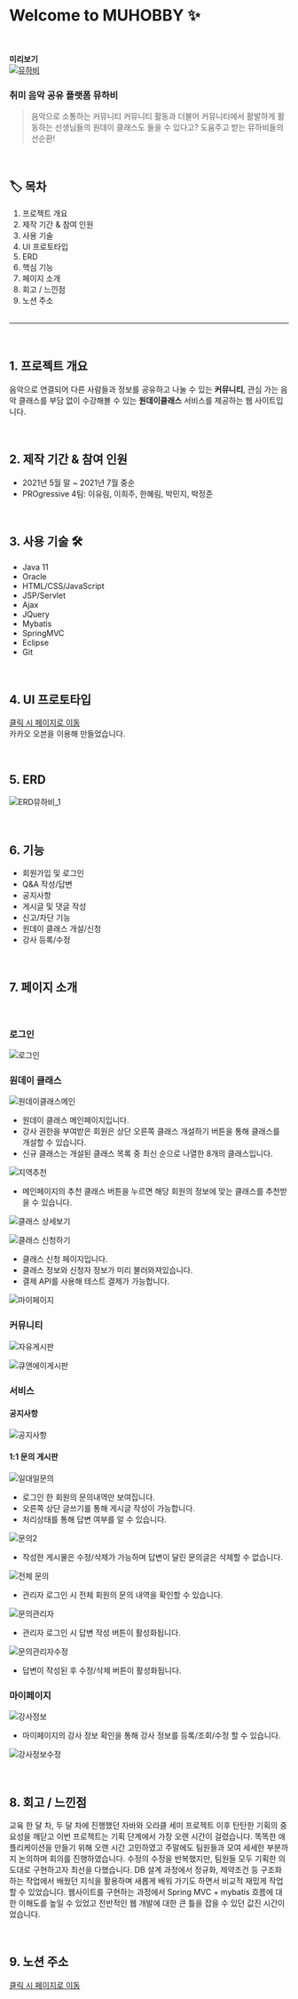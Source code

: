 # Welcome to MUHOBBY ✨

<br>

**미리보기**<br>
<a href="">![뮤하비](https://user-images.githubusercontent.com/84282163/143776659-60e2761c-2d00-4590-b001-4b73ec439085.JPG)</a>
<br>

### 취미 음악 공유 플랫폼 뮤하비

> 음악으로 소통하는 커뮤니티
> 커뮤니티 활동과 더불어 커뮤니티에서 활발하게 활동하는 선생님들의 원데이 클래스도 들을 수 있다고?
> 도움주고 받는 뮤하비들의 선순환!

<br>

## 🏷 목차

1. 프로젝트 개요
2. 제작 기간 & 참여 인원
3. 사용 기술
4. UI 프로토타입
5. ERD
6. 핵심 기능
7. 페이지 소개
8. 회고 / 느낀점
9. 노션 주소
   <br>
   <br>

---

<br>

## 1. 프로젝트 개요

음악으로 연결되어 다른 사람들과 정보를 공유하고 나눌 수 있는 **커뮤니티**, 관심 가는 음악 클래스를 부담 없이 수강해볼 수 있는 **원데이클래스** 서비스를 제공하는 웹 사이트입니다.

<br>

## 2. 제작 기간 & 참여 인원

- 2021년 5월 말 ~ 2021년 7월 중순
- PROgressive 4팀: 이유림, 이희주, 한혜림, 박민지, 박정준

<br>

## 3. 사용 기술 🛠

- Java 11
- Oracle
- HTML/CSS/JavaScript
- JSP/Servlet
- Ajax
- JQuery
- Mybatis
- SpringMVC
- Eclipse
- Git

<br>

## 4. UI 프로토타입

<a href="https://ovenapp.io/view/J3HQiq0wsmi39mRgsp5UlC7hajvDBt7p/NENCT">클릭 시 페이지로 이동</a>
<br>카카오 오븐을 이용해 만들었습니다.

<br>

## 5. ERD

![ERD뮤하비_1](https://user-images.githubusercontent.com/84282163/143777139-d5aecc5d-9ea8-42e4-8323-26b1591fbbf8.png)

<br>

## 6. 기능

- 회원가입 및 로그인
- Q&A 작성/답변
- 공지사항
- 게시글 및 댓글 작성
- 신고/차단 기능
- 원데이 클래스 개설/신청
- 강사 등록/수정

<br>

## 7. 페이지 소개

<br>

### 로그인

![로그인](https://user-images.githubusercontent.com/84282163/143777475-6b51724b-eef8-44dc-9a49-71f0ff5994a3.png)

### 원데이 클래스

![원데이클래스메인](https://user-images.githubusercontent.com/84282163/143777487-ee6f6c79-081f-41a6-afb1-501e1e189084.png)

- 원데이 클래스 메인페이지입니다.
- 강사 권한을 부여받은 회원은 상단 오른쪽 클래스 개설하기 버튼을 통해 클래스를 개설할 수 있습니다.
- 신규 클래스는 개설된 클래스 목록 중 최신 순으로 나열한 8개의 클래스입니다.

![지역추천](https://user-images.githubusercontent.com/84282163/143777499-a83fe3ee-52bf-4a0e-a9e9-abb112eb050e.png)

- 메인페이지의 추천 클래스 버튼을 누르면 해당 회원의 정보에 맞는 클래스를 추천받을 수 있습니다.

![클래스 상세보기](https://user-images.githubusercontent.com/84282163/143777508-a31e4f01-1223-4cef-90b4-22d60c5a4451.png)

![클래스 신청하기](https://user-images.githubusercontent.com/84282163/143777514-b3807d9a-bc45-4141-9699-a40975ef464a.png)

- 클래스 신청 페이지입니다.
- 클래스 정보와 신청자 정보가 미리 불러와져있습니다.
- 결제 API를 사용해 테스트 결제가 가능합니다.

![마이페이지](https://user-images.githubusercontent.com/84282163/143777476-c70c0635-30f8-4daf-bfa6-a6925e283539.png)

### 커뮤니티

![자유게시판](https://user-images.githubusercontent.com/84282163/143777496-82621925-7c9f-444d-84e4-539eef5ab494.png)

![큐앤에이게시판](https://user-images.githubusercontent.com/84282163/143777503-7d2aa319-151e-4a2a-a3d7-ffe9c39cfb0e.png)

### 서비스

#### 공지사항

![공지사항](https://user-images.githubusercontent.com/84282163/143777474-60003295-3b3f-4c42-bca5-94f4a0a5633d.png)

#### 1:1 문의 게시판

![일대일문의](https://user-images.githubusercontent.com/84282163/143777495-ce01bdd5-9130-407c-9777-4fd828035c86.png)

- 로그인 한 회원의 문의내역만 보여집니다.
- 오른쪽 상단 글쓰기를 통해 게시글 작성이 가능합니다.
- 처리상태를 통해 답변 여부를 알 수 있습니다.

![문의2](https://user-images.githubusercontent.com/84282163/143777482-68c9b20c-4e65-4cef-b995-f1be7f0dcdca.png)

- 작성한 게시물은 수정/삭제가 가능하며 답변이 달린 문의글은 삭제할 수 없습니다.

![전체 문의](https://user-images.githubusercontent.com/84282163/143777497-cff6e7c5-1f35-49c4-b5e3-67388ae2404a.png)

- 관리자 로그인 시 전체 회원의 문의 내역을 확인할 수 있습니다.

![문의관리자](https://user-images.githubusercontent.com/84282163/143777483-c23f22b9-044e-42d2-89dd-b392a0273cbd.png)

- 관리자 로그인 시 답변 작성 버튼이 활성화됩니다.

![문의관리자수정](https://user-images.githubusercontent.com/84282163/143777486-d3c52fb4-a31c-4518-9359-c754cb27c98d.png)

- 답변이 작성된 후 수정/삭제 버튼이 활성화됩니다.

### 마이페이지

![강사정보](https://user-images.githubusercontent.com/84282163/143777470-17162855-2432-43e0-9663-6514280f4ea9.png)

- 마이페이지의 강사 정보 확인을 통해 강사 정보를 등록/조회/수정 할 수 있습니다.

![강사정보수정](https://user-images.githubusercontent.com/84282163/143777473-cc245938-7646-4253-9c15-270c2dea9bf6.png)

<br>

## 8. 회고 / 느낀점

교육 한 달 차, 두 달 차에 진행했던 자바와 오라클 세미 프로젝트 이후 탄탄한 기획의 중요성을 깨닫고 이번 프로젝트는 기획 단계에서 가장 오랜 시간이 걸렸습니다. 똑똑한 애플리케이션을 만들기 위해 오랜 시간 고민하였고 주말에도 팀원들과 모여 세세한 부분까지 논의하며 회의를 진행하였습니다. 수정의 수정을 반복했지만, 팀원들 모두 기획한 의도대로 구현하고자 최선을 다했습니다.
DB 설계 과정에서 정규화, 제약조건 등 구조화하는 작업에서 배웠던 지식을 활용하며 새롭게 배워 가기도 하면서 비교적 재밌게 작업할 수 있었습니다. 웹사이트를 구현하는 과정에서 Spring MVC + mybatis 흐름에 대한 이해도를 높일 수 있었고 전반적인 웹 개발에 대한 큰 틀을 잡을 수 있던 값진 시간이었습니다.

<br>

## 9. 노션 주소

<a href="https://flaxen-band-e31.notion.site/Final-Project-cf0c9a17949f4515a556a1a4ef7311ac">클릭 시 페이지로 이동</a>
